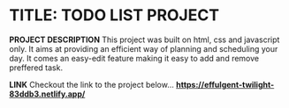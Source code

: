 # TITLE: TODO LIST PROJECT

**PROJECT DESCRIPTION**
This project was built on html, css and javascript only. It aims at providing an efficient way of planning and scheduling your day. It comes an easy-edit feature making it easy to add and remove preffered task.

**LINK**
Checkout the link to the project below...
**https://effulgent-twilight-83ddb3.netlify.app/**